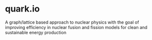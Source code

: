 # quark.io
A graph/lattice based approach to nuclear physics with the goal of improving efficiency in nuclear fusion and fission models for clean and sustainable energy production

